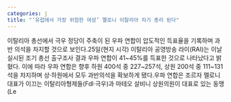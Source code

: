 ```yaml
---
categories: j
title: "‘유럽에서 가장 위험한 여성’ 멜로니 이탈리아 차기 총리 된다"
---
```

이탈리아 총선에서 극우 정당이 주축이 된 우파 연합이 압도적인 득표율을 기록하며 과반 의석을 차지할 것으로 보인다.25일(현지 시각) 이탈리아 공영방송 라이(RAI)는 이날 실시된 조기 총선 출구조사 결과 우파 연합이 41~45%를 득표한 것으로 나타났다고 밝혔다. 이에 따라 우파 연합은 향후 하원 400석 중 227~257석, 상원 200석 중 111~131석을 차지하며 상·하원에서 모두 과반의석을 확보하게 됐다.우파 연합은 조르자 멜로니 대표가 이끄는 이탈리아형제들(Fdl·극우)과 마테오 살비니 상원의원이 대표로 있는 동맹(Le